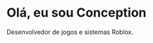 <html>
<head>
  <title>Meu Portfólio</title>
  <meta charset="UTF-8">
  <link rel="stylesheet" href="style.css">
</head>
<body>
  <h1>Olá, eu sou Conception</h1>
  <p>Desenvolvedor de jogos e sistemas Roblox.</p>
</body>
</html>
